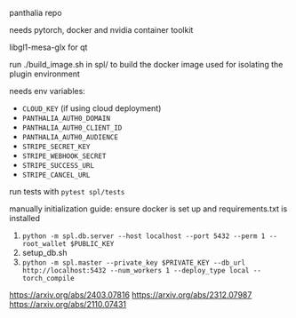 panthalia repo

needs pytorch, docker and nvidia container toolkit

libgl1-mesa-glx for qt

run ./build_image.sh in spl/ to build the docker image used for isolating the plugin environment

needs env variables:
- `CLOUD_KEY` (if using cloud deployment)
- `PANTHALIA_AUTH0_DOMAIN`
- `PANTHALIA_AUTH0_CLIENT_ID`
- `PANTHALIA_AUTH0_AUDIENCE`
- `STRIPE_SECRET_KEY`
- `STRIPE_WEBHOOK_SECRET`
- `STRIPE_SUCCESS_URL`
- `STRIPE_CANCEL_URL`

run tests with `pytest spl/tests`

manually initialization guide:
ensure docker is set up and requirements.txt is installed
1. `python -m spl.db.server --host localhost --port 5432 --perm 1 --root_wallet $PUBLIC_KEY`
2. setup_db.sh
3. `python -m spl.master --private_key $PRIVATE_KEY --db_url http://localhost:5432 --num_workers 1 --deploy_type local --torch_compile`

https://arxiv.org/abs/2403.07816
https://arxiv.org/abs/2312.07987
https://arxiv.org/abs/2110.07431